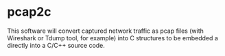# pcap2c
This software will convert captured network traffic as pcap files (with Wireshark or Tdump tool, for example) into C structures to be embedded a directly into a C/C++ source code.
